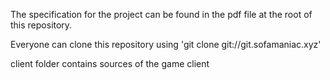 The specification for the project can be found in the pdf file at the root of this repository.

Everyone can clone this repository using 'git clone git://git.sofamaniac.xyz'

client folder contains sources of the game client
